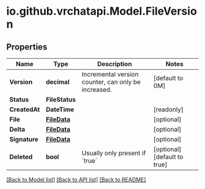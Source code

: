 
# io.github.vrchatapi.Model.FileVersion

## Properties

Name | Type | Description | Notes
------------ | ------------- | ------------- | -------------
**Version** | **decimal** | Incremental version counter, can only be increased. | [default to 0M]
**Status** | **FileStatus** |  | 
**CreatedAt** | **DateTime** |  | [readonly] 
**File** | [**FileData**](FileData.md) |  | [optional] 
**Delta** | [**FileData**](FileData.md) |  | [optional] 
**Signature** | [**FileData**](FileData.md) |  | [optional] 
**Deleted** | **bool** | Usually only present if &#x60;true&#x60; | [optional] [default to true]

[[Back to Model list]](../README.md#documentation-for-models)
[[Back to API list]](../README.md#documentation-for-api-endpoints)
[[Back to README]](../README.md)

